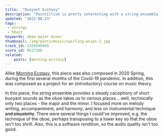 ```yaml
---
title:  "Buoyant Ecstasy"
description: "Pointillism is pretty interesting with a string ensemble!"
updated: "2022-08-23"
tags:
 - strings
 - hkust
keywords: oboe major minor
thumbnail: /img/posts/music/swirling-wisps-2.jpg
track_id: 1329509965
score_id: 8527388
related:
    posts: [morning-ecstasy]
---
```


Alike [Morning Ecstasy](/posts/morning-ecstasy), this piece was also composed in 2020 Spring, during the first several months of the Covid-19 pandemic. In addition, this was composed as a project for an (introductory) course on music theory.

In this piece, the string ensemble provides a steady cacophony of short buoyant sounds as the oboe takes us to various places... well, technically only two places - the major and the minor. I focused more on melody writing, accompaniment, and harmony; and less on instrumental technique ~~and playability~~. There were several things I could've improved, e.g. the technique of the oboe, perhaps transposing to a lower key so that the oboe isn't too shrill. Also, this is a software rendition, so the audio quality isn't too good.
